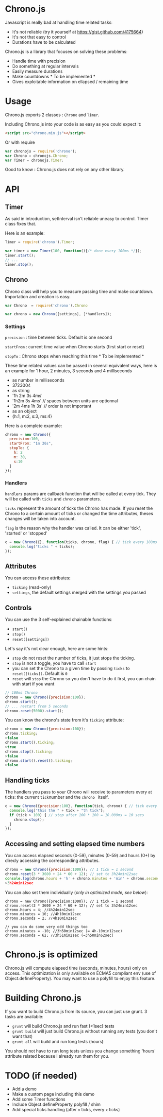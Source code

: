 # Chrono.js
Javascript is really bad at handling time related tasks:
* It's not reliable (try it yourself at https://gist.github.com/4175664)
* It's not that easy to control
* Durations have to be calculated

Chrono.js is a library that focuses on solving these problems:
* Handle time with precision
* Do something at regular intervals
* Easily measure durations
* Make countdowns * To be implemented *
* Gives exploitable information on ellapsed / remaining time

# Usage
Chrono.js exports 2 classes : `Chrono` and `Timer`.

Including Chrono.js into your code is as easy as you could expect it:

``` html
<script src="chrono.min.js"></script>
```

Or with require

``` javascript
var chronojs = require('chrono');
var Chrono = chronojs.Chrono;
var Timer = chronojs.Timer;
```
Good to know : Chrono.js does not rely on any other library.

# API
## Timer
As said in introduction, setInterval isn't reliable uneasy to control. Timer class fixes that.

Here is an example:

``` javascript
Timer = require('chrono').Timer;

var timer = new Timer(100, function(){/* done every 100ms */});
timer.start();
// ...
timer.stop();
```

## Chrono
Chrono class will help you to measure passing time and make countdown.
Importation and creation is easy.

``` javascript
var Chrono  = require('chrono').Chrono

var chrono = new Chrono([settings], [*handlers]);
```

### Settings
`precision` : time between ticks. Default is one second

`startFrom` : current time value when Chrono starts (first start or reset)

`stopTo` : Chrono stops when reaching this time * To be implemented *

These time related values can be passed in several equivalent ways, here is an example for 1 hour, 2 minutes, 3 seconds and 4 milliseconds
* as number in milliseconds
 * 3723004
* as string
 * '1h 2m 3s 4ms'
 * '1h2m 3s 4ms' // spaces between units are optionnal
 * '2m 4ms 1h 3s' // order is not important
* as an object
 * {h:1, m:2, s:3, ms:4}

Here is a complete example:

``` javascript
chrono = new Chrono({
  precision:100,
  startFrom: "1m 30s",
  stopTo: {
    h: 2
    m: 30,
    s:10
  }
});
```

### Handlers

`handlers` params are callback function that will be called at every tick. They will be called with `ticks` and `chrono` parameters.

`ticks` represent the amount of ticks the Chrono has made. If you reset the
Chrono to a certain amount of ticks or changed the time attributes, theses 
changes will be taken into account.

`flag` is the reason why the handler was called. It can be either 'tick', 'started' or 'stopped'

``` javascript
c = new Chrono({}, function(ticks, chrono, flag) { // tick every 100ms
  console.log("ticks " + ticks);
});
```

## Attributes

You can access these attributes:

* `ticking` (read-only)
* `settings`, the default settings merged with the settings you passed

## Controls
You can use the 3 self-explained chainable functions:

* `start()`
* `stop()`
* `reset([settings])`

Let's say it's not clear enough, here are some hints:

* `stop` do not reset the number of ticks, it just stops the ticking.
* `stop` is not a toggle, you have to call `start`
* you can set the Chrono to a given time by passing `ticks` to `reset([ticks])`. Default is `0`
* `reset` will `stop` the Chrono so you don't have to do it first, you can chain with start if you want

``` javascript
// 100ms Chrono
chrono = new Chrono({precision:100});
chrono.start();
// ... restart from 5 seconds
chrono.reset(5000).start();
```

You can know the chrono's state from it's `ticking` attribute:

```javascript
chrono = new Chrono({precision:100});
chrono.ticking;
>false
chrono.start().ticking;
>true
chrono.stop().ticking;
>false
chrono.start().reset().ticking;
>false
```

## Handling ticks
The handlers you pass to your Chrono will receive to parameters every at ticks: the current `tick`number and the `chrono ` itself.

``` javascript
c = new Chrono({precision:100}, function(tick, chrono) { // tick every 100ms
  console.log("this the " + tick + "th tick");
  if (tick > 100) { // stop after 100 * 100 = 10.000ms = 10 secs
    chrono.stop();
  }
});
```

## Accessing and setting elapsed time numbers
You can access elapsed seconds (0-59), minutes (0-59) and hours (0+) by direcly accessing the corresponding attributes.

``` javascript
chrono = new Chrono({precision:1000}); // 1 tick = 1 second
chrono.reset(3 * 3600 + 24 * 60 + 12); // set to 3h24min12sec
console.log(chrono.hours + 'h' + chrono.minutes + 'min' + chrono.seconds + 'sec');
>3h24min12sec
```

You can also set them individually (*only in optimized mode, see below*):

```
chrono = new Chrono({precision:1000}); // 1 tick = 1 second
chrono.reset(3 * 3600 + 24 * 60 + 12); // set to 3h24min12sec
chrono.hours = 4; //4h24min12sec
chrono.minutes = 10; //4h10min12sec
chrono.seconds = 2; //4h10min2sec

// you can do some very odd things too
chrono.minutes = -10; //3h50min12sec (= 4h-10min12sec)
chrono.seconds = 62; //3h51min2sec (=3h50min62sec)
```

# Chrono.js is optimized
Chrono.js will compute elapsed time (seconds, minutes, hours) only on access. This optimization is only available on ECMA5 compliant env (use of Object.defineProperty). You may want to use a polyfill to enjoy this feature.

# Building Chrono.js
If you want to build Chrono.js from its source, you can just use grunt.
3 tasks are available:

* `grunt` will build Chrono.js and run fast (<1sec) tests
* `grunt build` will just build Chrono.js without running any tests (you don't want that)
* `grunt all` will build and run long tests (hours)

You should not have to run long tests unless you change something 'hours' attribute related because I already run them for you.

# TODO (if needed)
* Add a demo
* Make a custom page including this demo
* Add some Timer functions
* Include Object.defineProperty polyfill / shim
* Add special ticks handling (after `x` ticks, every `x` ticks)